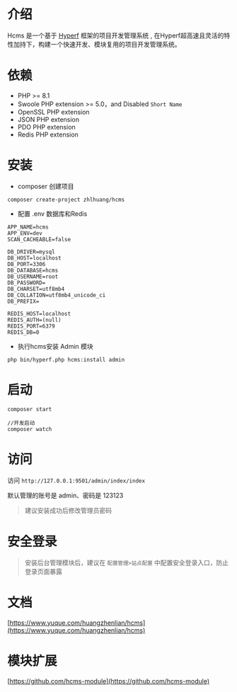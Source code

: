 # 介绍

Hcms 是一个基于 [Hyperf](https://hyperf.io/) 框架的项目开发管理系统 , 在Hyperf超高速且灵活的特性加持下，构建一个快速开发、模块复用的项目开发管理系统。

# 依赖

- PHP >= 8.1
- Swoole PHP extension >= 5.0，and Disabled `Short Name`
- OpenSSL PHP extension
- JSON PHP extension
- PDO PHP extension
- Redis PHP extension

# 安装

- composer 创建项目

```shell
composer create-project zhlhuang/hcms
```

- 配置 .env 数据库和Redis

```
APP_NAME=hcms
APP_ENV=dev
SCAN_CACHEABLE=false

DB_DRIVER=mysql
DB_HOST=localhost
DB_PORT=3306
DB_DATABASE=hcms
DB_USERNAME=root
DB_PASSWORD=
DB_CHARSET=utf8mb4
DB_COLLATION=utf8mb4_unicode_ci
DB_PREFIX=

REDIS_HOST=localhost
REDIS_AUTH=(null)
REDIS_PORT=6379
REDIS_DB=0
```

- 执行hcms安装 Admin 模块

```shell
php bin/hyperf.php hcms:install admin
```

# 启动

```shell
composer start

//开发启动
composer watch
```

# 访问

访问 `http://127.0.0.1:9501/admin/index/index`

默认管理的账号是 admin、密码是 123123
> 建议安装成功后修改管理员密码

# 安全登录

> 安装后台管理模块后，建议在 `配置管理>站点配置` 中配置安全登录入口，防止登录页面暴露

# 文档

[https://www.yuque.com/huangzhenlian/hcms](https://www.yuque.com/huangzhenlian/hcms)

# 模块扩展

[https://github.com/hcms-module](https://github.com/hcms-module)
